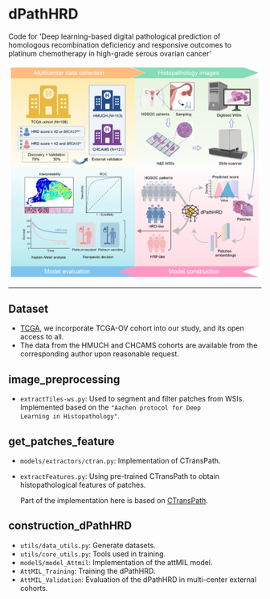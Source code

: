 # dPathHRD
Code for 'Deep learning-based digital pathological prediction of homologous recombination deficiency and responsive outcomes to platinum chemotherapy in high-grade serous ovarian cancer'

![flowchart](https://github.com/ZhoulabCPH/dPathHRD/blob/master/Graphicalabstract.png)

****
## Dataset 
- [TCGA](https://portal.gdc.cancer.gov/projects/TCGA-OV), we incorporate TCGA-OV cohort into our study, and its open access to all.
- The data from the HMUCH and CHCAMS cohorts are available from the corresponding author upon reasonable request.

## image_preprocessing
- <code>extractTiles-ws.py</code>: Used to segment and filter patches from WSIs. Implemented based on the <code>"Aachen protocol for Deep Learning in Histopathology"</code>.

## get_patches_feature
- <code>models/extractors/ctran.py</code>: Implementation of CTransPath.
- <code>extractFeatures.py</code>: Using pre-trained CTransPath to obtain histopathological features of patches.
  
  Part of the implementation here is based on [CTransPath](https://github.com/Xiyue-Wang/TransPath).

## construction_dPathHRD
- <code>utils/data_utils.py</code>: Generate datasets.
- <code>utils/core_utils.py</code>: Tools used in training.
- <code>modelS/model_Attmil</code>: Implementation of the attMIL model.
- <code>AttMIL_Training</code>: Training the dPathHRD.
- <code>AttMIL_Validation</code>: Evaluation of the dPathHRD  in multi-center external cohorts.
